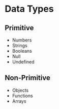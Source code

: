 # Data Types

## Primitive

- Numbers
- Strings
- Booleans
- Null
- Undefined



## Non-Primitive

- Objects
- Functions
- Arrays
